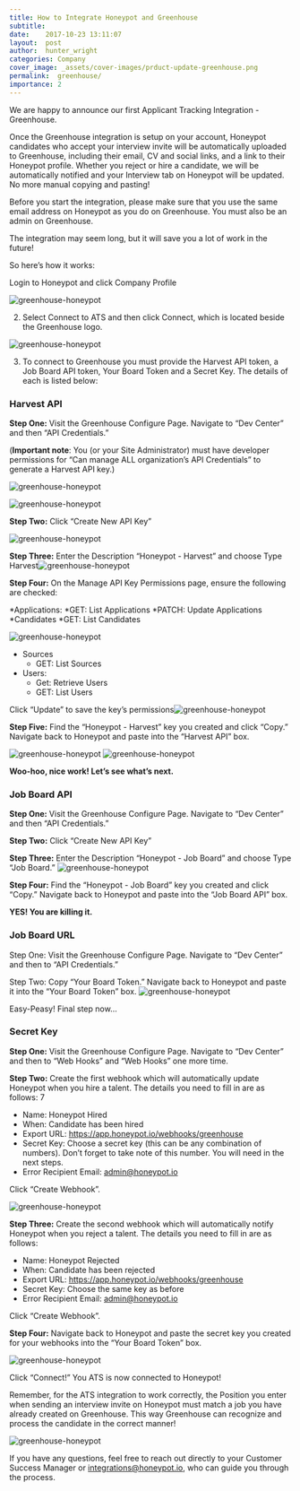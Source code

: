 ```yaml
---
title: How to Integrate Honeypot and Greenhouse
subtitle:
date:    2017-10-23 13:11:07
layout:  post
author:  hunter_wright
categories: Company
cover_image: _assets/cover-images/prduct-update-greenhouse.png
permalink:  greenhouse/
importance: 2
---
```


We are happy to announce our first Applicant Tracking Integration  - Greenhouse. 

Once the Greenhouse integration is setup on your account,  Honeypot candidates who accept your interview invite will be automatically uploaded to Greenhouse, including their email, CV and social links, and a link to their Honeypot profile. Whether you reject or hire a candidate, we will be automatically notified and your Interview tab on Honeypot will be updated.  No more manual copying and pasting!  

Before you start the integration, please make sure that you use the same email address on Honeypot as you do on Greenhouse. You must also be an admin on Greenhouse. 

The integration may seem long, but it will save you a lot of work in the future! 


So here’s how it works: 


Login to Honeypot and click Company Profile 


![greenhouse-honeypot](/assets/images/greenhouse1.png)

2.  Select Connect to ATS and then click Connect, which is located beside the Greenhouse logo.



![greenhouse-honeypot](/assets/images/greenhouse2.png)

3. To connect to Greenhouse you must provide the Harvest API token, a Job Board API token, Your Board Token and a Secret Key. The details of each is listed below:

### **Harvest API**

**Step One:** Visit the Greenhouse Configure Page. Navigate to “Dev Center” and then “API Credentials.” 

(**Important note**: You (or your Site Administrator) must have developer permissions for “Can manage ALL organization’s API Credentials” to generate a Harvest API key.)



![greenhouse-honeypot](/assets/images/greenhouse3.png)









![greenhouse-honeypot](/assets/images/greenhouse4.png)






**Step Two:** Click “Create New API Key”



![greenhouse-honeypot](/assets/images/greenhouse5.png)






**Step Three:** Enter the Description “Honeypot - Harvest” and choose Type Harvest![greenhouse-honeypot](/assets/images/greenhouse6.png)





**Step Four:** On the Manage API Key Permissions page, ensure the following are checked: 



*Applications: 
	*GET: List Applications
	*PATCH: Update Applications
*Candidates
	*GET: List Candidates

![greenhouse-honeypot](/assets/images/greenhouse7.png)



* Sources
	* GET: List Sources
* Users:
	* Get: Retrieve Users
	* GET: List Users


Click “Update” to save the key’s permissions![greenhouse-honeypot](/assets/images/greenhouse8.png)




**Step Five:** Find the “Honeypot - Harvest” key you created and click “Copy.” Navigate back to Honeypot and paste into the “Harvest API” box. 


![greenhouse-honeypot](/assets/images/greenhouse9.png)
![greenhouse-honeypot](/assets/images/greenhouse10.png)

**Woo-hoo, nice work! Let’s see what’s next.** 



### **Job Board API**



**Step One:** Visit the Greenhouse Configure Page. Navigate to “Dev Center” and then “API Credentials.” 



**Step Two:** Click “Create New API Key”



**Step Three:** Enter the Description “Honeypot - Job Board” and choose Type “Job Board.”
![greenhouse-honeypot](/assets/images/greenhouse11.png)



**Step Four:** Find the “Honeypot - Job Board” key you created and click “Copy.” Navigate back to Honeypot and paste into the “Job Board API” box. 


**YES! You are killing it.** 


### **Job Board URL**



Step One: Visit the Greenhouse Configure Page. Navigate to “Dev Center” and then to “API Credentials.”



Step Two: Copy “Your Board Token.” Navigate back to Honeypot and paste it into the “Your Board Token” box. 
![greenhouse-honeypot](/assets/images/greenhouse12.png)


Easy-Peasy! Final step now…


### **Secret Key**

**Step One:** Visit the Greenhouse Configure Page. Navigate to “Dev Center” and then to “Web Hooks” and “Web Hooks” one more time. 



**Step Two:** Create the first webhook which will automatically update Honeypot when you hire a talent. The details you need to fill in are as follows: 7


* Name: Honeypot Hired 
* When: Candidate has been hired
* Export URL: https://app.honeypot.io/webhooks/greenhouse
* Secret Key: Choose a secret key (this can be any combination of numbers). Don’t forget to take note of this number. You will need in the next steps. 
* Error Recipient Email: admin@honeypot.io


Click “Create Webhook”. 

![greenhouse-honeypot](/assets/images/greenhouse13.png)


**Step Three:** Create the second webhook which will automatically notify  Honeypot when you reject a talent. The details you need to fill in are as follows: 


* Name: Honeypot Rejected 
* When: Candidate has been rejected
* Export URL: https://app.honeypot.io/webhooks/greenhouse
* Secret Key: Choose the same key as before 
* Error Recipient Email: admin@honeypot.io


Click “Create Webhook”. 



**Step Four:** Navigate back to Honeypot and paste the secret key you created for your webhooks into the “Your Board Token” box. 


![greenhouse-honeypot](/assets/images/greenhouse14.png)



Click “Connect!” You ATS is now connected to Honeypot! 



Remember, for the ATS integration to work correctly, the Position you enter when sending an interview invite on Honeypot must match a job you have already created on Greenhouse. This way Greenhouse can recognize and process the candidate in the correct manner!   


![greenhouse-honeypot](/assets/images/greenhouse15.png)


If you have any questions, feel free to reach out directly to your Customer Success Manager or integrations@honeypot.io, who can guide you through the process.

